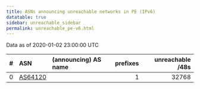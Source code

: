 ```yaml
---
title: ASNs announcing unreachable networks in PE (IPv6)
datatable: true
sidebar: unreachable_sidebar
permalink: unreachable_pe-v6.html
---
```


Data as of 2020-01-02 23:00:00 UTC


<div class="datatable-begin"></div>

|   # | ASN                                    | (announcing) AS name   |   prefixes |   unreachable /48s |
|----:|:---------------------------------------|:-----------------------|-----------:|-------------------:|
|   0 | [AS64120](unreachable_AS64120-v6.html) |                        |          1 |              32768 |

<div class="datatable-end"></div>